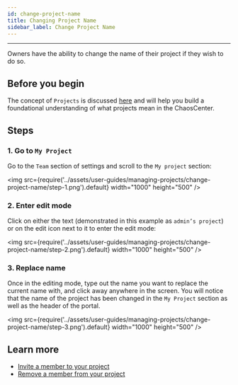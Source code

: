 ```yaml
---
id: change-project-name
title: Changing Project Name
sidebar_label: Change Project Name
---
```


---

Owners have the ability to change the name of their project if they wish to do so.

## Before you begin

The concept of `Projects` is discussed [here](../concepts/projects) and will help you build a foundational understanding of what projects mean in the ChaosCenter.

## Steps

### 1. Go to `My Project`

Go to the `Team` section of settings and scroll to the `My project` section:

<img src={require('../assets/user-guides/managing-projects/change-project-name/step-1.png').default} width="1000" height="500" />

### 2. Enter edit mode

Click on either the text (demonstrated in this example as `admin’s project`) or on the edit icon next to it to enter the edit mode:

<img src={require('../assets/user-guides/managing-projects/change-project-name/step-2.png').default} width="1000" height="500" />

### 3. Replace name

Once in the editing mode, type out the name you want to replace the current name with, and click away anywhere in the screen. You will notice that the name of the project has been changed in the `My Project` section as well as the header of the portal.

<img src={require('../assets/user-guides/managing-projects/change-project-name/step-3.png').default} width="1000" height="500" />

## Learn more

- [Invite a member to your project](invite-team-member)
- [Remove a member from your project](remove-team-member)
